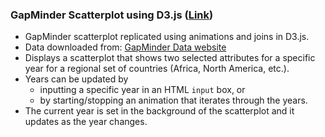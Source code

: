 ### GapMinder Scatterplot using D3.js ([Link](https://stuteeroutray.github.io/gapminder-scatterplot-d3-js/))

* GapMinder scatterplot replicated using animations and joins in D3.js.
* Data downloaded from: [GapMinder Data website](https://www.gapminder.org/data/)
* Displays a scatterplot that shows two selected attributes for a specific year for a regional set of countries (Africa, North America, etc.).
* Years can be updated by 
  - inputting a specific year in an HTML `input` box, or 
  - by starting/stopping an animation that iterates through the years.
* The current year is set in the background of the scatterplot and it updates as the year changes.
